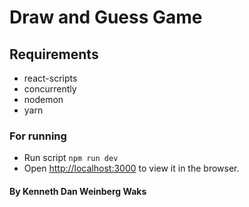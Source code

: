 # Draw and Guess Game

## Requirements

- react-scripts
- concurrently
- nodemon
- yarn

### For running

- Run script `npm run dev`
- Open [http://localhost:3000](http://localhost:3000) to view it in the browser.


#### By Kenneth Dan Weinberg Waks
